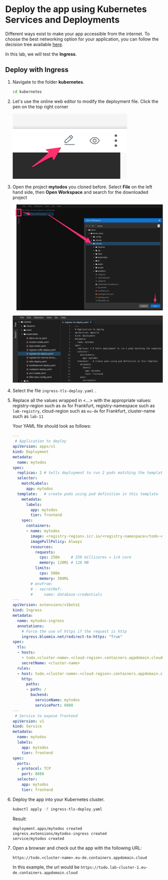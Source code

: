 # Deploy the app using Kubernetes Services and Deployments

Different ways exist to make your app accessible from the internet. To choose the best networking option for your application, you can follow the decision tree available [here](https://cloud.ibm.com/docs/containers/cs_network_planning.html#planning).

In this lab, we will test the **Ingress**.

## Deploy with Ingress

1. Navigate to the folder **kubernetes**.
    ```sh
    cd kubernetes
    ```

1. Let's use the online web editor to modify the deployment file. Click the pen on the top right corner

    ![](./images/cloudshell-ide-shortcut.png)

1. Open the project **mytodos** you cloned before. Select **File** on the left hand side, then **Open Workspace** and search for the downloaded project

    ![](./images/cloudshell-ide-open.png)

    ![](./images/cloudshell-ide-view.png)

1. Select the file `ingress-tls-deploy.yaml` .

1. Replace all the values wrapped in <...> with the appropriate values: registry-region such as `de` for Frankfurt, registry-namespace such as `lab-registry`, cloud-region such as `eu-de` for Frankfurt, cluster-name such as `lab-11`

    Your YAML file should look as follows:
    ```yaml
    ---
     # Application to deploy
    apiVersion: apps/v1
    kind: Deployment
    metadata:
      name: mytodos
    spec:
      replicas: 2 # tells deployment to run 2 pods matching the template
      selector:
        matchLabels:
          app: mytodos
      template:   # create pods using pod definition in this template
        metadata:
          labels:
            app: mytodos
            tier: frontend
        spec:
          containers:
          - name: mytodos
            image: <registry-region>.icr.io/<registry-namespace>/todo-<lastname>:1.0
            imagePullPolicy: Always
            resources:
              requests:
                cpu: 250m     # 250 millicores = 1/4 core
                memory: 128Mi # 128 MB
              limits:
                cpu: 500m
                memory: 384Mi
            # envFrom:
            # - secretRef:
            #     name: database-credentials
    ---
    apiVersion: extensions/v1beta1
    kind: Ingress
    metadata:
      name: mytodos-ingress
      annotations:
        # Force the use of https if the request is http
        ingress.bluemix.net/redirect-to-https: "True"
    spec:
      tls:
      - hosts:
        - todo.<cluster-name>.<cloud-region>.containers.appdomain.cloud
        secretName: <cluster-name>
      rules:
      - host: todo.<cluster-name>.<cloud-region>.containers.appdomain.cloud
        http:
          paths:
          - path: /
            backend:
              serviceName: mytodos
              servicePort: 8080
    ---
     # Service to expose frontend
    apiVersion: v1
    kind: Service
    metadata:
      name: mytodos
      labels:
        app: mytodos
        tier: frontend
    spec:
      ports:
      - protocol: TCP
        port: 8080
      selector:
        app: mytodos
        tier: frontend
    ```

1. Deploy the app into your Kubernetes cluster.
    ```sh
    kubectl apply -f ingress-tls-deploy.yaml
    ```
    Result:
    ```
    deployment.apps/mytodos created
    ingress.extensions/mytodos-ingress created
    service/mytodos created   
    ```

1. Open a browser and check out the app with the following URL:
    ```
    https://todo.<cluster-name>.eu-de.containers.appdomain.cloud
    ```
    In this example, the url would be ```https://todo.lab-cluster-1.eu-de.containers.appdomain.cloud```